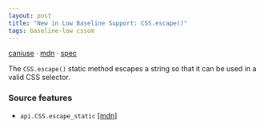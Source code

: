 ```yaml
---
layout: post
title: "New in Low Baseline Support: CSS.escape()"
tags: baseline-low cssom
---
```


[caniuse](https://caniuse.com/?search=css-escape) · [mdn](https://developer.mozilla.org/en-US/search?q=CSS.escape()) · [spec](https://drafts.csswg.org/cssom-1/#the-css.escape()-method)

The `CSS.escape()` static method escapes a string so that it can be used in a valid CSS selector.

### Source features

- ``api.CSS.escape_static`` [[mdn]](https://developer.mozilla.org/en-US/search?q=api.CSS.escape_static)
